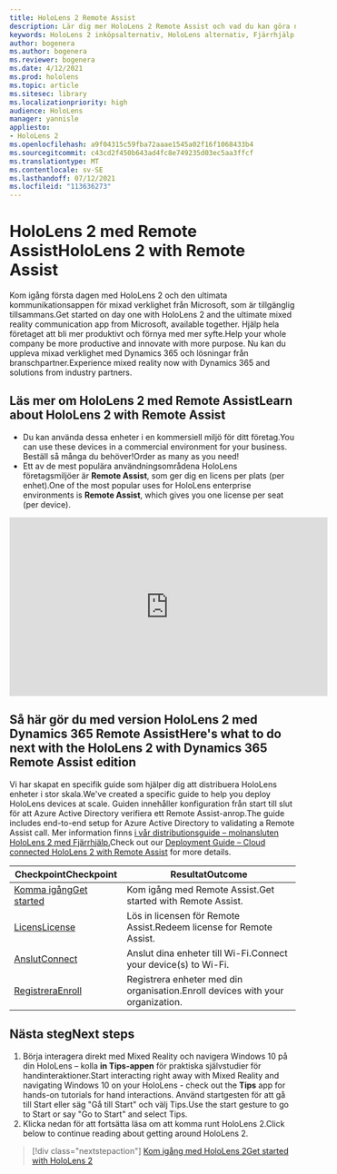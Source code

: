 ```yaml
---
title: HoloLens 2 Remote Assist
description: Lär dig mer HoloLens 2 Remote Assist och vad du kan göra när du har skaffat en egen.
keywords: HoloLens 2 inköpsalternativ, HoloLens alternativ, Fjärrhjälp
author: bogenera
ms.author: bogenera
ms.reviewer: bogenera
ms.date: 4/12/2021
ms.prod: hololens
ms.topic: article
ms.sitesec: library
ms.localizationpriority: high
audience: HoloLens
manager: yannisle
appliesto:
- HoloLens 2
ms.openlocfilehash: a9f04315c59fba72aaae1545a02f16f1068433b4
ms.sourcegitcommit: c43cd2f450b643ad4fc8e749235d03ec5aa3ffcf
ms.translationtype: MT
ms.contentlocale: sv-SE
ms.lasthandoff: 07/12/2021
ms.locfileid: "113636273"
---
```

# <a name="hololens-2-with-remote-assist"></a><span data-ttu-id="670b3-104">HoloLens 2 med Remote Assist</span><span class="sxs-lookup"><span data-stu-id="670b3-104">HoloLens 2 with Remote Assist</span></span>

<span data-ttu-id="670b3-105">Kom igång första dagen med HoloLens 2 och den ultimata kommunikationsappen för mixad verklighet från Microsoft, som är tillgänglig tillsammans.</span><span class="sxs-lookup"><span data-stu-id="670b3-105">Get started on day one with HoloLens 2 and the ultimate mixed reality communication app from Microsoft, available together.</span></span> <span data-ttu-id="670b3-106">Hjälp hela företaget att bli mer produktivt och förnya med mer syfte.</span><span class="sxs-lookup"><span data-stu-id="670b3-106">Help your whole company be more productive and innovate with more purpose.</span></span> <span data-ttu-id="670b3-107">Nu kan du uppleva mixad verklighet med Dynamics 365 och lösningar från branschpartner.</span><span class="sxs-lookup"><span data-stu-id="670b3-107">Experience mixed reality now with Dynamics 365 and solutions from industry partners.</span></span>

## <a name="learn-about-hololens-2-with-remote-assist"></a><span data-ttu-id="670b3-108">Läs mer om HoloLens 2 med Remote Assist</span><span class="sxs-lookup"><span data-stu-id="670b3-108">Learn about HoloLens 2 with Remote Assist</span></span>
- <span data-ttu-id="670b3-109">Du kan använda dessa enheter i en kommersiell miljö för ditt företag.</span><span class="sxs-lookup"><span data-stu-id="670b3-109">You can use these devices in a commercial environment for your business.</span></span> <span data-ttu-id="670b3-110">Beställ så många du behöver!</span><span class="sxs-lookup"><span data-stu-id="670b3-110">Order as many as you need!</span></span>
- <span data-ttu-id="670b3-111">Ett av de mest populära användningsområdena HoloLens företagsmiljöer är **Remote Assist**, som ger dig en licens per plats (per enhet).</span><span class="sxs-lookup"><span data-stu-id="670b3-111">One of the most popular uses for HoloLens enterprise environments is **Remote Assist**, which gives you one license per seat (per device).</span></span>

<iframe width="560" height="315" src="https://www.youtube.com/embed/d3YT8j0yYl0" frameborder="0" allow="accelerometer; autoplay; clipboard-write; encrypted-media; gyroscope; picture-in-picture" allowfullscreen></iframe>

## <a name="heres-what-to-do-next-with-the-hololens-2-with-dynamics-365-remote-assist-edition"></a><span data-ttu-id="670b3-112">Så här gör du med version HoloLens 2 med Dynamics 365 Remote Assist</span><span class="sxs-lookup"><span data-stu-id="670b3-112">Here's what to do next with the HoloLens 2 with Dynamics 365 Remote Assist edition</span></span>

<span data-ttu-id="670b3-113">Vi har skapat en specifik guide som hjälper dig att distribuera HoloLens enheter i stor skala.</span><span class="sxs-lookup"><span data-stu-id="670b3-113">We've created a specific guide to help you deploy HoloLens devices at scale.</span></span> <span data-ttu-id="670b3-114">Guiden innehåller konfiguration från start till slut för att Azure Active Directory verifiera ett Remote Assist-anrop.</span><span class="sxs-lookup"><span data-stu-id="670b3-114">The guide includes end-to-end setup for Azure Active Directory to validating a Remote Assist call.</span></span> <span data-ttu-id="670b3-115">Mer information finns [i vår distributionsguide – molnansluten HoloLens 2 med Fjärrhjälp.](hololens2-cloud-connected-overview.md)</span><span class="sxs-lookup"><span data-stu-id="670b3-115">Check out our [Deployment Guide – Cloud connected HoloLens 2 with Remote Assist](hololens2-cloud-connected-overview.md) for more details.</span></span>

| <span data-ttu-id="670b3-116">Checkpoint</span><span class="sxs-lookup"><span data-stu-id="670b3-116">Checkpoint</span></span>  | <span data-ttu-id="670b3-117">Resultat</span><span class="sxs-lookup"><span data-stu-id="670b3-117">Outcome</span></span>                                |
|-------------|----------------------------------------|
| [<span data-ttu-id="670b3-118">Komma igång</span><span class="sxs-lookup"><span data-stu-id="670b3-118">Get started</span></span>](/dynamics365/mixed-reality/remote-assist/overview-hololens) | <span data-ttu-id="670b3-119">Kom igång med Remote Assist.</span><span class="sxs-lookup"><span data-stu-id="670b3-119">Get started with Remote Assist.</span></span>        |
| [<span data-ttu-id="670b3-120">Licens</span><span class="sxs-lookup"><span data-stu-id="670b3-120">License</span></span>](/dynamics365/mixed-reality/remote-assist/deploy-remote-assist#add-and-assign-licenses)     | <span data-ttu-id="670b3-121">Lös in licensen för Remote Assist.</span><span class="sxs-lookup"><span data-stu-id="670b3-121">Redeem license for Remote Assist.</span></span>      |
| [<span data-ttu-id="670b3-122">Anslut</span><span class="sxs-lookup"><span data-stu-id="670b3-122">Connect</span></span>](/hololens/hololens-network)     | <span data-ttu-id="670b3-123">Anslut dina enheter till Wi-Fi.</span><span class="sxs-lookup"><span data-stu-id="670b3-123">Connect your device(s) to Wi-Fi.</span></span>       |
| [<span data-ttu-id="670b3-124">Registrera</span><span class="sxs-lookup"><span data-stu-id="670b3-124">Enroll</span></span>](/hololens/hololens-enroll-mdm)      | <span data-ttu-id="670b3-125">Registrera enheter med din organisation.</span><span class="sxs-lookup"><span data-stu-id="670b3-125">Enroll devices with your organization.</span></span> |

## <a name="next-steps"></a><span data-ttu-id="670b3-126">Nästa steg</span><span class="sxs-lookup"><span data-stu-id="670b3-126">Next steps</span></span>

1. <span data-ttu-id="670b3-127">Börja interagera direkt med Mixed Reality och navigera Windows 10 på din HoloLens – kolla **in Tips-appen** för praktiska självstudier för handinteraktioner.</span><span class="sxs-lookup"><span data-stu-id="670b3-127">Start interacting right away with Mixed Reality and navigating Windows 10 on your HoloLens - check out the **Tips** app for hands-on tutorials for hand interactions.</span></span> <span data-ttu-id="670b3-128">Använd startgesten för att gå till Start eller säg "Gå till Start" och välj Tips.</span><span class="sxs-lookup"><span data-stu-id="670b3-128">Use the start gesture to go to Start or say "Go to Start" and select Tips.</span></span>
1. <span data-ttu-id="670b3-129">Klicka nedan för att fortsätta läsa om att komma runt HoloLens 2.</span><span class="sxs-lookup"><span data-stu-id="670b3-129">Click below to continue reading about getting around HoloLens 2.</span></span>

> [!div class="nextstepaction"]
> [<span data-ttu-id="670b3-130">Kom igång med HoloLens 2</span><span class="sxs-lookup"><span data-stu-id="670b3-130">Get started with HoloLens 2</span></span>](hololens2-basic-usage.md)
